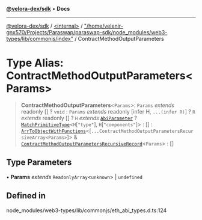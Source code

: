 [**@velora-dex/sdk**](../../../../README.md) • **Docs**

***

[@velora-dex/sdk](../../../../globals.md) / [\<internal\>](../../../README.md) / ["/home/velenir-gnx570/Projects/Paraswap/paraswap-sdk/node\_modules/web3-types/lib/commonjs/index"](../README.md) / ContractMethodOutputParameters

# Type Alias: ContractMethodOutputParameters\<Params\>

> **ContractMethodOutputParameters**\<`Params`\>: `Params` *extends* readonly [] ? `void` : `Params` *extends* readonly [infer H, `...(infer R)`] ? `R` *extends* readonly [] ? `H` *extends* [`AbiParameter`](AbiParameter.md) ? [`MatchPrimitiveType`](MatchPrimitiveType.md)\<`H`\[`"type"`\], `H`\[`"components"`\]\> : [] : [`ArrToObjectWithFunctions`](../../../type-aliases/ArrToObjectWithFunctions.md)\<[`...ContractMethodOutputParametersRecursiveArray<Params>`]\> & [`ContractMethodOutputParametersRecursiveRecord`](../../../type-aliases/ContractMethodOutputParametersRecursiveRecord.md)\<`Params`\> : []

## Type Parameters

• **Params** *extends* `ReadonlyArray`\<`unknown`\> \| `undefined`

## Defined in

node\_modules/web3-types/lib/commonjs/eth\_abi\_types.d.ts:124
